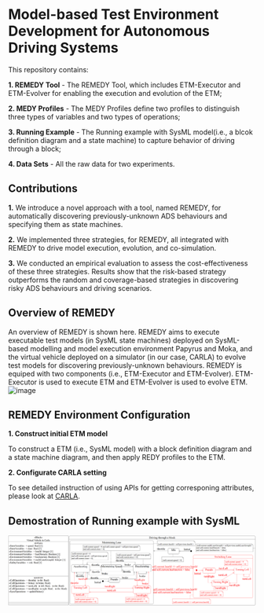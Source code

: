 # Model-based Test Environment Development for Autonomous Driving Systems

This repository contains:

**1. REMEDY Tool** -  The REMEDY Tool, which includes ETM-Executor and ETM-Evolver for enabling the execution and evolution of the ETM;

**2. MEDY Profiles** - The MEDY Profiles define two profiles to distinguish three types of variables and two types of operations;

**3. Running Example** - The Running example with SysML model(i.e., a blcok definition diagram and a state machine) to capture behavior of driving through a block;

**4. Data Sets** - All the raw data for two experiments.

## Contributions ##
**1.** We introduce a novel approach with a tool, named REMEDY, for automatically discovering previously-unknown ADS behaviours and specifying them as state machines.

**2.** We implemented three strategies, for REMEDY, all integrated with REMEDY to drive model execution, evolution, and co-simulation.

**3.** We conducted an empirical evaluation to assess the cost-effectiveness of these three strategies. Results show that the risk-based strategy outperforms the random and
coverage-based strategies in discovering risky ADS behaviours and driving scenarios.

## Overview of REMEDY ##
An overview of REMEDY is shown here. REMEDY aims to execute executable test models (in SysML state machines) deployed on SysML-based modelling and model execution environment Papyrus and
Moka, and the virtual vehicle deployed on a simulator (in our case, CARLA) to evolve test models for discovering previously-unknown behaviours. REMEDY is equiped with two components (i.e., ETM-Executor
and ETM-Evolver). ETM-Executor is used to execute ETM and ETM-Evolver is used to evolve ETM.
![image](https://github.com/ChaoTan201/Evolver-Repository/blob/main/Overview%20of%20REMEDY/Overview%20of%20framework.png)

## REMEDY Environment Configuration ##
**1. Construct initial ETM model**

To construct a ETM (i.e., SysML model) with a block definition diagram and a state machine diagram, and then apply REDY profiles to the ETM.

**2. Configurate CARLA setting**

To see detailed instruction of using APIs for getting corresponing attributes, please look at [CARLA](https://carla.readthedocs.io/en/latest/python_api).

## Demostration of Running example with SysML ##
![image](https://github.com/ABCRepository/Repository/blob/main/Running%20example%20SysML%20model/running%20example.png)

